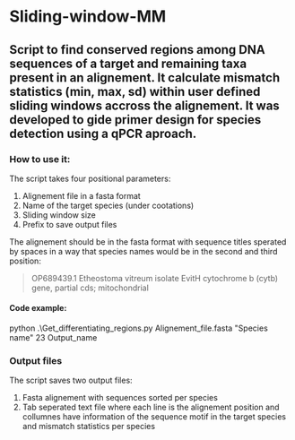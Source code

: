# Sliding-window-MM

## Script to find conserved regions among DNA sequences of a target and remaining taxa present in an alignement. It calculate mismatch statistics (min, max, sd) within user defined sliding windows accross the alignement. It was developed to gide primer design for species detection using a qPCR aproach.

### How to use it:
The script takes four positional parameters:
1) Alignement file in a fasta format
2) Name of the target species (under cootations)
3) Sliding window size
4) Prefix to save output files 

The alignement should be in the fasta format with sequence titles sperated by spaces in a way that species names would be in the second and third position:
>OP689439.1 Etheostoma vitreum isolate EvitH cytochrome b (cytb) gene, partial cds; mitochondrial

#### Code example:
   python .\Get_differentiating_regions.py Alignement_file.fasta "Species name" 23 Output_name

### Output files
The script saves two output files:
1) Fasta alignement with sequences sorted per species
2) Tab seperated text file where each line is the alignement position and collumnes have information of the sequence motif in the target species and mismatch statistics per species



